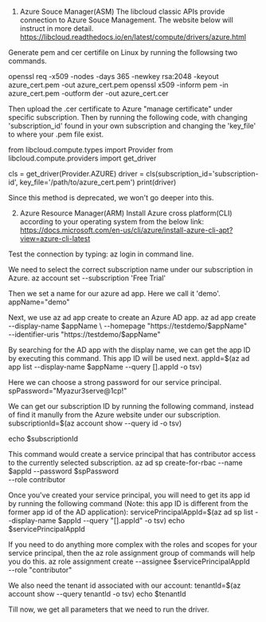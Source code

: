 1. Azure Souce Manager(ASM)
The libcloud classic APIs provide connection to Azure Souce Management. The website below will instruct in more detail.
https://libcloud.readthedocs.io/en/latest/compute/drivers/azure.html

Generate pem and cer certifile on Linux by running the followsing two commands.

openssl req -x509 -nodes -days 365 -newkey rsa:2048 -keyout azure_cert.pem -out azure_cert.pem
openssl x509 -inform pem -in azure_cert.pem -outform der -out azure_cert.cer

Then upload the .cer certificate to Azure "manage certificate" under specific subscription. Then by running the following code, with changing 'subscription_id' found in your own subscription and changing the 'key_file' to where your .pem file exist.

from libcloud.compute.types import Provider
from libcloud.compute.providers import get_driver

cls = get_driver(Provider.AZURE)
driver = cls(subscription_id='subscription-id',
             key_file='/path/to/azure_cert.pem')
print(driver)

Since this method is deprecated, we won't go deeper into this.

2. Azure Resource Manager(ARM)
Install Azure cross platform(CLI) according to your operating system from the below link:
https://docs.microsoft.com/en-us/cli/azure/install-azure-cli-apt?view=azure-cli-latest

Test the connection by typing:
az login
in command line.

We need to select the correct subscription name under our subscription in Azure.
az account set --subscription 'Free Trial'

Then we set a name for our azure ad app. Here we call it 'demo'.
appName="demo"

Next, we use az ad app create to create an Azure AD app.
az ad app create \
 --display-name $appName \
 --homepage "https://testdemo/$appName"\
 --identifier-uris "https://testdemo/$appName"

By searching for the AD app with the display name, we can get the app ID by executing this command. This app ID will be used next.
appId=$(az ad app list --display-name $appName --query [].appId -o tsv)

Here we can choose a strong password for our service principal.
spPassword="Myazur3serve@1cp!"

We can get our subscription ID by running the following command, instead of find it manully from the Azure website under our subscription.
subscriptionId=$(az account show --query id -o tsv)

echo $subscriptionId

This command  would create a service principal that has contributor access to the currently selected subscription.
az ad sp create-for-rbac --name $appId --password $spPassword \
--role contributor

Once you've created your service principal, you will need to get its app id by running the following command (Note: this app ID is different from the former app id of the AD application):
servicePrincipalAppId=$(az ad sp list --display-name $appId --query "[].appId" -o tsv)
echo $servicePrincipalAppId

If you need to do anything more complex with the roles and scopes for your service principal, then the az role assignment group of commands will help you do this.
az role assignment create --assignee $servicePrincipalAppId \
--role "contributor"

We also need the tenant id associated with our account: 
tenantId=$(az account show --query tenantId -o tsv)
echo $tenantId

Till now, we get all parameters that we need to run the driver.